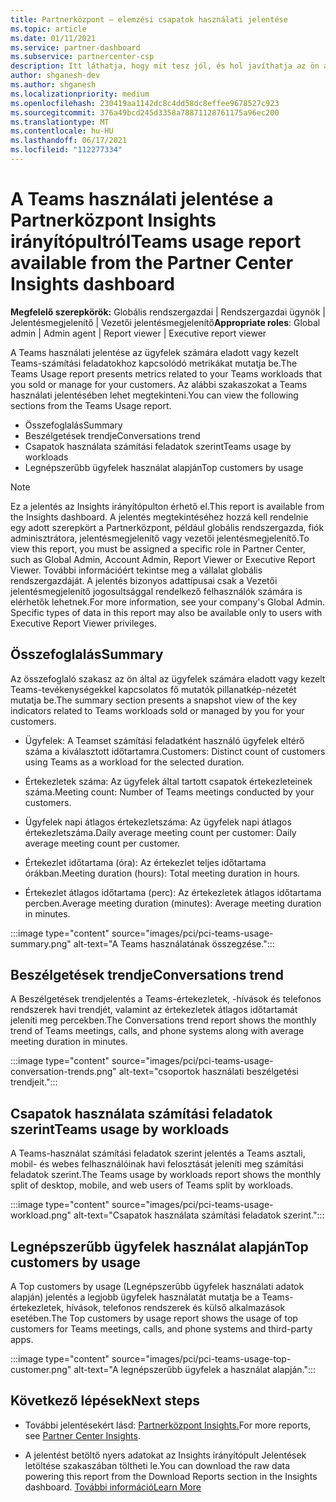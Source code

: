```yaml
---
title: Partnerközpont – elemzési csapatok használati jelentése
ms.topic: article
ms.date: 01/11/2021
ms.service: partner-dashboard
ms.subservice: partnercenter-csp
description: Itt láthatja, hogy mit tesz jól, és hol javíthatja az ön által az ügyfelek számára értékesíteni vagy felügyelni képes Teams-előfizetések használatát.
author: shganesh-dev
ms.author: shganesh
ms.localizationpriority: medium
ms.openlocfilehash: 230419aa1142dc8c4dd58dc8effee9678527c923
ms.sourcegitcommit: 376a49bcd245d3358a78871128761175a96ec200
ms.translationtype: MT
ms.contentlocale: hu-HU
ms.lasthandoff: 06/17/2021
ms.locfileid: "112277334"
---
```

# <a name="teams-usage-report-available-from-the-partner-center-insights-dashboard"></a><span data-ttu-id="be29b-103">A Teams használati jelentése a Partnerközpont Insights irányítópultról</span><span class="sxs-lookup"><span data-stu-id="be29b-103">Teams usage report available from the Partner Center Insights dashboard</span></span>

<span data-ttu-id="be29b-104">**Megfelelő szerepkörök:** Globális rendszergazdai | Rendszergazdai ügynök | Jelentésmegjelenítő | Vezetői jelentésmegjelenítő</span><span class="sxs-lookup"><span data-stu-id="be29b-104">**Appropriate roles**: Global admin | Admin agent | Report viewer | Executive report viewer</span></span>

<span data-ttu-id="be29b-105">A Teams használati jelentése az ügyfelek számára eladott vagy kezelt Teams-számítási feladatokhoz kapcsolódó metrikákat mutatja be.</span><span class="sxs-lookup"><span data-stu-id="be29b-105">The Teams Usage report presents metrics related to your Teams workloads that you sold or manage for your customers.</span></span> <span data-ttu-id="be29b-106">Az alábbi szakaszokat a Teams használati jelentésében lehet megtekinteni.</span><span class="sxs-lookup"><span data-stu-id="be29b-106">You can view the following sections from the Teams Usage report.</span></span>

- <span data-ttu-id="be29b-107">Összefoglalás</span><span class="sxs-lookup"><span data-stu-id="be29b-107">Summary</span></span>
- <span data-ttu-id="be29b-108">Beszélgetések trendje</span><span class="sxs-lookup"><span data-stu-id="be29b-108">Conversations trend</span></span>
- <span data-ttu-id="be29b-109">Csapatok használata számítási feladatok szerint</span><span class="sxs-lookup"><span data-stu-id="be29b-109">Teams usage by workloads</span></span>
- <span data-ttu-id="be29b-110">Legnépszerűbb ügyfelek használat alapján</span><span class="sxs-lookup"><span data-stu-id="be29b-110">Top customers by usage</span></span>

 > [!NOTE]
 > <span data-ttu-id="be29b-111">Ez a jelentés az Insights irányítópulton érhető el.</span><span class="sxs-lookup"><span data-stu-id="be29b-111">This report is available from the Insights dashboard.</span></span> <span data-ttu-id="be29b-112">A jelentés megtekintéséhez hozzá kell rendelnie egy adott szerepkört a Partnerközpont, például globális rendszergazda, fiók adminisztrátora, jelentésmegjelenítő vagy vezetői jelentésmegjelenítő.</span><span class="sxs-lookup"><span data-stu-id="be29b-112">To view this report, you must be assigned a specific role in Partner Center, such as Global Admin, Account Admin, Report Viewer or Executive Report Viewer.</span></span> <span data-ttu-id="be29b-113">További információért tekintse meg a vállalat globális rendszergazdáját. A jelentés bizonyos adattípusai csak a Vezetői jelentésmegjelenítő jogosultsággal rendelkező felhasználók számára is elérhetők lehetnek.</span><span class="sxs-lookup"><span data-stu-id="be29b-113">For more information, see your company's Global Admin. Specific types of data in this report may also be available only to users with Executive Report Viewer privileges.</span></span>

## <a name="summary"></a><span data-ttu-id="be29b-114">Összefoglalás</span><span class="sxs-lookup"><span data-stu-id="be29b-114">Summary</span></span>

<span data-ttu-id="be29b-115">Az összefoglaló szakasz az ön által az ügyfelek számára eladott vagy kezelt Teams-tevékenységekkel kapcsolatos fő mutatók pillanatkép-nézetét mutatja be.</span><span class="sxs-lookup"><span data-stu-id="be29b-115">The summary section presents a snapshot view of the key indicators related to Teams workloads sold or managed by you for your customers.</span></span>  

- <span data-ttu-id="be29b-116">Ügyfelek: A Teamset számítási feladatként használó ügyfelek eltérő száma a kiválasztott időtartamra.</span><span class="sxs-lookup"><span data-stu-id="be29b-116">Customers: Distinct count of customers using Teams as a workload for the selected duration.</span></span>

- <span data-ttu-id="be29b-117">Értekezletek száma: Az ügyfelek által tartott csapatok értekezleteinek száma.</span><span class="sxs-lookup"><span data-stu-id="be29b-117">Meeting count: Number of Teams meetings conducted by your customers.</span></span>

- <span data-ttu-id="be29b-118">Ügyfelek napi átlagos értekezletszáma: Az ügyfelek napi átlagos értekezletszáma.</span><span class="sxs-lookup"><span data-stu-id="be29b-118">Daily average meeting count per customer: Daily average meeting count per customer.</span></span> 

- <span data-ttu-id="be29b-119">Értekezlet időtartama (óra): Az értekezlet teljes időtartama órákban.</span><span class="sxs-lookup"><span data-stu-id="be29b-119">Meeting duration (hours): Total meeting duration in hours.</span></span> 

- <span data-ttu-id="be29b-120">Értekezlet átlagos időtartama (perc): Az értekezletek átlagos időtartama percben.</span><span class="sxs-lookup"><span data-stu-id="be29b-120">Average meeting duration (minutes): Average meeting duration in minutes.</span></span> 

:::image type="content" source="images/pci/pci-teams-usage-summary.png" alt-text="A Teams használatának összegzése.":::

## <a name="conversations-trend"></a><span data-ttu-id="be29b-122">Beszélgetések trendje</span><span class="sxs-lookup"><span data-stu-id="be29b-122">Conversations trend</span></span>

<span data-ttu-id="be29b-123">A Beszélgetések trendjelentés a Teams-értekezletek, -hívások és telefonos rendszerek havi trendjét, valamint az értekezletek átlagos időtartamát jeleníti meg percekben.</span><span class="sxs-lookup"><span data-stu-id="be29b-123">The Conversations trend report shows the monthly trend of Teams meetings, calls, and phone systems along with average meeting duration in minutes.</span></span>

:::image type="content" source="images/pci/pci-teams-usage-conversation-trends.png" alt-text="csoportok használati beszélgetési trendjeit.":::

## <a name="teams-usage-by-workloads"></a><span data-ttu-id="be29b-125">Csapatok használata számítási feladatok szerint</span><span class="sxs-lookup"><span data-stu-id="be29b-125">Teams usage by workloads</span></span>

<span data-ttu-id="be29b-126">A Teams-használat számítási feladatok szerint jelentés a Teams asztali, mobil- és webes felhasználóinak havi felosztását jeleníti meg számítási feladatok szerint.</span><span class="sxs-lookup"><span data-stu-id="be29b-126">The Teams usage by workloads report shows the monthly split of desktop, mobile, and web users of Teams split by workloads.</span></span>

:::image type="content" source="images/pci/pci-teams-usage-workload.png" alt-text="Csapatok használata számítási feladatok szerint.":::

## <a name="top-customers-by-usage"></a><span data-ttu-id="be29b-128">Legnépszerűbb ügyfelek használat alapján</span><span class="sxs-lookup"><span data-stu-id="be29b-128">Top customers by usage</span></span>

<span data-ttu-id="be29b-129">A Top customers by usage (Legnépszerűbb ügyfelek használati adatok alapján) jelentés a legjobb ügyfelek használatát mutatja be a Teams-értekezletek, hívások, telefonos rendszerek és külső alkalmazások esetében.</span><span class="sxs-lookup"><span data-stu-id="be29b-129">The Top customers by usage report shows the usage of top customers for Teams meetings, calls, and phone systems and third-party apps.</span></span>

:::image type="content" source="images/pci/pci-teams-usage-top-customer.png" alt-text="A legnépszerűbb ügyfelek a használat alapján.":::

## <a name="next-steps"></a><span data-ttu-id="be29b-131">Következő lépések</span><span class="sxs-lookup"><span data-stu-id="be29b-131">Next steps</span></span>

- <span data-ttu-id="be29b-132">További jelentésekért lásd: [Partnerközpont Insights.](partner-center-insights.md)</span><span class="sxs-lookup"><span data-stu-id="be29b-132">For more reports, see [Partner Center Insights](partner-center-insights.md).</span></span>

- <span data-ttu-id="be29b-133">A jelentést betöltő nyers adatokat az Insights irányítópult Jelentések letöltése szakaszában töltheti le.</span><span class="sxs-lookup"><span data-stu-id="be29b-133">You can download the raw data powering this report from the Download Reports section in the Insights dashboard.</span></span> [<span data-ttu-id="be29b-134">További információ</span><span class="sxs-lookup"><span data-stu-id="be29b-134">Learn More</span></span>](pci-download-reports.md) 
